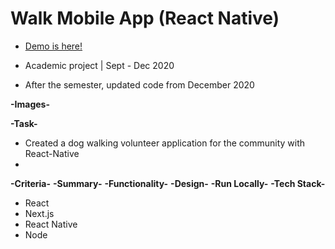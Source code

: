 # Walk Mobile App (React Native)

- [Demo is here!](https://bit.ly/38l8hrB)

- Academic project | Sept - Dec 2020
- After the semester, updated code from December 2020

**-Images-**


  
**-Task-**
-	Created a dog walking volunteer application for the community with React-Native
-	
**-Criteria-**
**-Summary-**
**-Functionality-**
**-Design-**
**-Run Locally-**
**-Tech Stack-**
- React
- Next.js
- React Native
- Node

